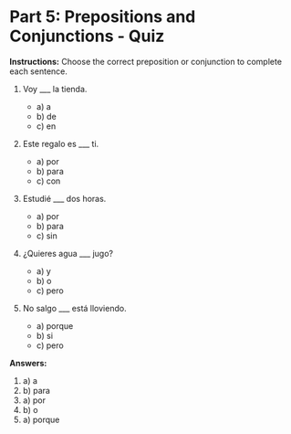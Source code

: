 
# Part 5: Prepositions and Conjunctions - Quiz

**Instructions:** Choose the correct preposition or conjunction to complete each sentence.

1.  Voy ___ la tienda.
    *   a) a
    *   b) de
    *   c) en

2.  Este regalo es ___ ti.
    *   a) por
    *   b) para
    *   c) con

3.  Estudié ___ dos horas.
    *   a) por
    *   b) para
    *   c) sin

4.  ¿Quieres agua ___ jugo?
    *   a) y
    *   b) o
    *   c) pero

5.  No salgo ___ está lloviendo.
    *   a) porque
    *   b) si
    *   c) pero

**Answers:**

1.  a) a
2.  b) para
3.  a) por
4.  b) o
5.  a) porque
